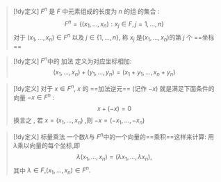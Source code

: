 

> [!dy定义] 
> $F^n$ 是 $F$ 中元素组成的长度为 $n$ 的组 的集合 :$$F^{n}= \{(x_{1},\dots,x_n):x_{j}\in F,j=1,\dots,n\}$$
> 对于 $(x_{1},\dots,x_n)\in F^{n}$ 以及 $j\in \{1,\dots,n\}$, 称 $x_j$ 是$(x_{1},\dots,x_n)$的第 $j$ 个 ==坐标==

> [!dy定义] 
> $F^{n}$中的 加法 定义为对应坐标相加:
> $$(x_{1},\dots,x_n) +(y_{1},\dots,y_n) = (x_{1}+y_{1},\dots,x_n+y_{n}) $$


> [!dy定义] 
> 对于 $x\in F^{n}$, $x$ 的 ==加法逆元== (记作 $-x$) 就是满足下面条件的向量 $-x\in F^{n}$ :
> $$x+(-x)=0$$
> 换言之 , 若 $x=(x_{1},\dots,x_n)$ ,则 $-x=(-x_{1},\dots,-x_n)$



> [!dy定义] 标量乘法
> 一个数$\lambda$与 $F^{n}$中的一个向量的==乘积==这样来计算:
> 用$\lambda$乘以向量的每个坐标,即 $$\lambda(x_1,\ldots,x_n)=(\lambda x_1,\ldots,\lambda x_n),$$
> 其中 $\lambda\in{F}\text{,}(x_1,\ldots,x_n)\in{F}^n.$

